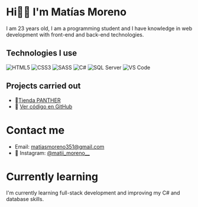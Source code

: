# Hi👋🏽 I'm Matías Moreno

I am 23 years old, I am a programming student and I have knowledge in web development with front-end and back-end technologies.

## Technologies I use
![HTML5](https://img.shields.io/badge/HTML5-E34F26?style=for-the-badge&logo=html5&logoColor=white)
![CSS3](https://img.shields.io/badge/CSS3-1572B6?style=for-the-badge&logo=css3&logoColor=white)
![SASS](https://img.shields.io/badge/SASS-CC6699?style=for-the-badge&logo=sass&logoColor=white)
![C#](https://img.shields.io/badge/C%23-239120?style=for-the-badge&logo=c-sharp&logoColor=white)
![SQL Server](https://img.shields.io/badge/SQL%20Server-CC2927?style=for-the-badge&logo=microsoft-sql-server&logoColor=white)
![VS Code](https://img.shields.io/badge/Visual%20Studio%20Code-007ACC?style=for-the-badge&logo=visual-studio-code&logoColor=white)

## Projects carried out

- 🔗[Tienda PANTHER]([https://github.com/MatiasMoreno405109/Trabajo-coder/deployments/github-pages](https://matiasmoreno405109.github.io/Trabajo-coder/))
- 📂 [Ver código en GitHub](https://github.com/MatiasMoreno405109/Trabajo-coder.git)

# Contact me

- Email: matiasmoreno351@gmail.com
- 📸 Instagram: [@matii_moreno__](https://www.instagram.com/matii_moreno__/)

# Currently learning
I'm currently learning full-stack development and improving my C# and database skills.
